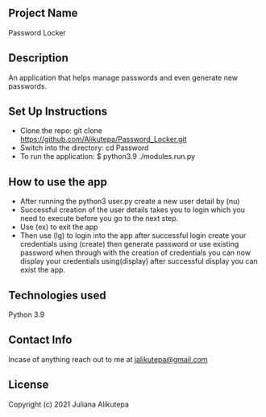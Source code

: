 ## Project Name
Password Locker

## Description
An application that helps manage passwords and even generate new passwords.

## Set Up Instructions
* Clone the repo: git clone https://github.com/Alikutepa/Password_Locker.git
* Switch into the directory: cd Password
* To run the application: $ python3.9 ./modules.run.py

## How to use the app
* After running the python3 user.py create a new user detail by (nu)
* Successful creation of the user details takes you to login which you need to execute before you go to the next step.
* Use (ex) to exit the app
* Then use (lg) to login into the app after successful login create your credentials using (create) then generate password or use existing password when through with the creation of credentials you can now display your credentials using(display) after successful display you can exist the app.

## Technologies used 
Python 3.9

## Contact Info
Incase of anything reach out to me at jalikutepa@gmail.com


## License 
Copyright (c) 2021 Juliana Alikutepa
